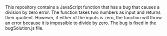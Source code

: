 This repository contains a JavaScript function that has a bug that causes a division by zero error. The function takes two numbers as input and returns their quotient. However, if either of the inputs is zero, the function will throw an error because it is impossible to divide by zero. The bug is fixed in the bugSolution.js file.